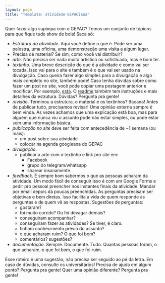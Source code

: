 ```yaml
---
layout: page
title: "Template: atividade GEPACiana"
---
```


Quer fazer algo supimpa com o GEPAC? Temos um conjunto de tópicos para que
fique tudo show de bola! Saca só:

- _Estrutura da atividade_. Aqui você define o que é. Pode ser uma palestra,
  uma oficina, uma demonstração uma visita a algum lugar.
- Precisa de material? Se sim, como você vai distribuir?
- _arte_. Não precisa ser nada muito artístico ou sofisticado, mas é bom ter.
- _textinho_. Uma breve descrição do que é a atividade e como vai ser tocada.
  Isso vai para o site e também é o que vai ser usado na divulgação. Caso queira
  fazer algo simples para a divulgação e algo mais completo no site, também
  pode!
  Caso tenha dúvidas sobre como fazer um post no site, você pode copiar uma
  postagem anterior e modificar. Por exemplo,
  [esta](https://raw.githubusercontent.com/gepac/gepac.github.io/master/_posts/2019-03-22-cursoPython.md).
  O [readme](https://github.com/gepac/gepac.github.io/blob/master/README.md)
  também tem instruções e mais detalhes da estrutura. Dúvidas? Pergunta pra
  gente!
- _revisão_. Terminou a estrutura, o material e os textinhos? Bacana! Antes de
  publicar tudo, precisamos revisar! Uma opinião externa sempre é bem vinda. As
  vezes achamos que uma explicação está boa, mas para alguém que nunca viu o
  assunto pode não estar simples, ou pode estar sem uma informação básica.
- _publicação no site_ deve ser feita com antecedência de ~1 semana (ou mais):
	- um post sobre sua atividade
	- colocar na agenda googleana do GEPAC
- _divulgação_.
	- publicar a arte com o textinho e link pro site em:
		- Facebook
		- grupo do telegram/whatsapp
		- sharear insanamente
- _feedback_. É sempre bom sabermos o que as pessoas acharam da atividade. Um
  modo fácil de conseguir isso é com um Google Forms e pedir pro pessoal
  preencher nos instantes finais da atividade. Mandar por email depois dá
  poucas preenchidas.
  As perguntas precisam ser objetivas e bem diretas. Isso facilita a vida de
  quem responde às perguntas e de quem vê as respostas. Sugestões de perguntas:
	- gostaram?
	- foi muito corrido? Ou foi devagar demais?
	- conseguiram acompanhar?
	- conseguiram fazer as atividades? Se tiver, é claro.
	- tinham conhecimento prévio do assunto?
	- o que acharam ruim? O que foi bom?
	- comentários? sugestões?
- _documentação_. Sempre. Documente. Tudo. Quantas pessoas foram, o que
  acharam, o que foi bom, o que foi ruim.

Esse roteiro é uma sugestão, não precisa ser seguido ao pé da letra. Em caso de
dúvidas, consulte os universitários! Precisa de ajuda em algum ponto? Pergunta
pra gente! Quer uma opinião diferente? Pergunta pra gente!